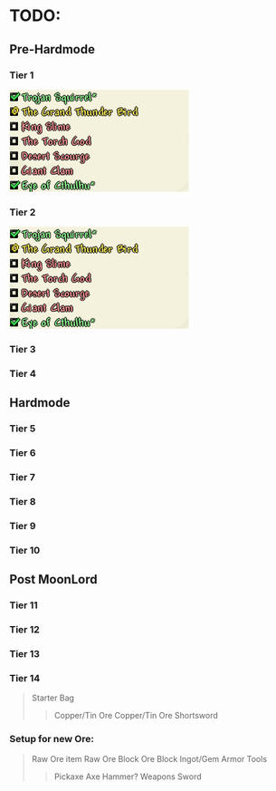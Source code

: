 # TODO:
## Pre-Hardmode
### Tier 1
![tier1-img](img/tiers_template/tier1.png)

### Tier 2
![tier2-img](img/tiers_template/tier1.png)
### Tier 3
### Tier 4
## Hardmode
### Tier 5
### Tier 6
### Tier 7
### Tier 8
### Tier 9
### Tier 10
## Post MoonLord
### Tier 11
### Tier 12
### Tier 13
### Tier 14


>Starter Bag
>> Copper/Tin Ore
>> Copper/Tin Ore Shortsword
>>


### Setup for new Ore:
>Raw Ore item
>Raw Ore Block
>Ore Block
>Ingot/Gem
> Armor
> Tools
>> Pickaxe
>> Axe
>> Hammer?
>Weapons
>> Sword

<!--stackedit_data:
eyJoaXN0b3J5IjpbMTQ2NjAxMjQ3MSwtMTQ2ODg1MTA1NiwtMT
E4NzczNjUxLDgzODc5OTk2LDEzNDgyNjU1NzZdfQ==
-->